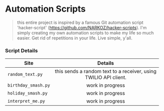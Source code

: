 # Automation Scripts

> this entire project is inspired by a famous Git automation script 'hacker-script' (https://github.com/NARKOZ/hacker-scripts). 
I'm simply creating my own automation scripts to make my life so much easier. Get rid of repetitions in your life. Live simple, y'all.

### Script Details

| Site          | Details                                        |
| ------------- |:--------------------------------------------:|
| `random_text.py`    | this sends a random text to a receiver, using TWILIO API client. |
| `birthday_smash.py` | work in progress |
| `holiday_smash.py`  | work in progress |
| `interpret_me.py`   | work in progress |
